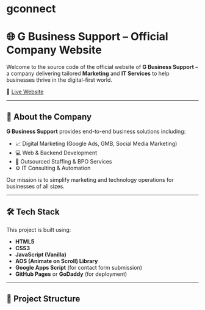 # gconnect

# 🌐 G Business Support – Official Company Website

Welcome to the source code of the official website of **G Business Support** – a company delivering tailored **Marketing** and **IT Services** to help businesses thrive in the digital-first world.

🔗 [Live Website](https://gbusinesssupport.com)

---

## 🚀 About the Company

**G Business Support** provides end-to-end business solutions including:

- 📈 Digital Marketing (Google Ads, GMB, Social Media Marketing)
- 💻 Web & Backend Development
- 👥 Outsourced Staffing & BPO Services
- ⚙️ IT Consulting & Automation

Our mission is to simplify marketing and technology operations for businesses of all sizes.

---

## 🛠️ Tech Stack

This project is built using:

- **HTML5**
- **CSS3**
- **JavaScript (Vanilla)**
- **AOS (Animate on Scroll) Library**
- **Google Apps Script** (for contact form submission)
- **GitHub Pages** or **GoDaddy** (for deployment)

---

## 📁 Project Structure

